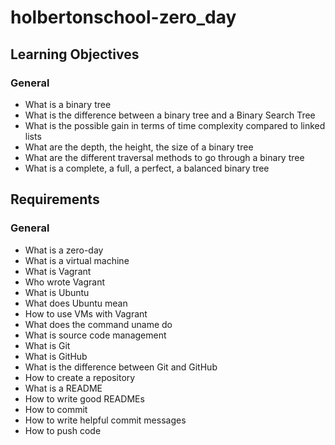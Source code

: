 # holbertonschool-zero_day
## Learning Objectives
### General
- What is a binary tree
- What is the difference between a binary tree and a Binary Search Tree
- What is the possible gain in terms of time complexity compared to linked lists
- What are the depth, the height, the size of a binary tree
- What are the different traversal methods to go through a binary tree
- What is a complete, a full, a perfect, a balanced binary tree
## Requirements
### General
- What is a zero-day
- What is a virtual machine
- What is Vagrant
- Who wrote Vagrant
- What is Ubuntu
- What does Ubuntu mean
- How to use VMs with Vagrant
- What does the command uname do
- What is source code management
- What is Git
- What is GitHub
- What is the difference between Git and GitHub
- How to create a repository
- What is a README
- How to write good READMEs
- How to commit
- How to write helpful commit messages
- How to push code
